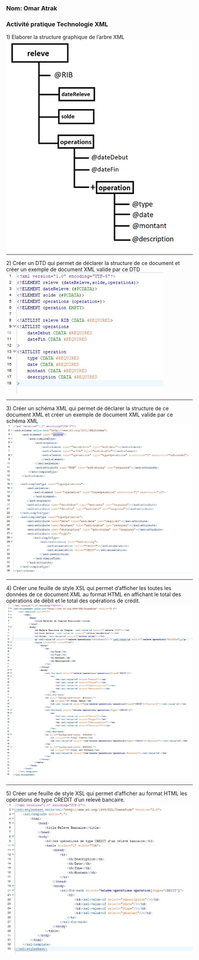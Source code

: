 <h3>Nom: Omar Atrak</h3>
<h3>Activité pratique Technologie XML</h3>
1) Elaborer la structure graphique de l’arbre XML
<img src="activite1/q1.jpg"/>
<hr/>
2) Créer un DTD qui permet de déclarer la structure de ce document et créer un exemple de document XML valide par ce DTD
<img src="activite1/q2.jpg"/>
<hr/>
3) Créer un schéma XML qui permet de déclarer la structure de ce document XML et créer un exemple de document XML valide par ce schéma XML
<img src="activite1/q3.jpg"/>
<hr/>
4) Créer une feuille de style XSL qui permet d’afficher les toutes les données de ce document XML au format HTML en affichant le total des opérations de débit et le total des opérations de crédit.
<img src="activite1/q4.jpg"/>
<hr/>
5) Créer une feuille de style XSL qui permet d’afficher au format HTML les opérations de type CREDIT d’un relevé bancaire.
<img src="activite1/q5.jpg"/>
